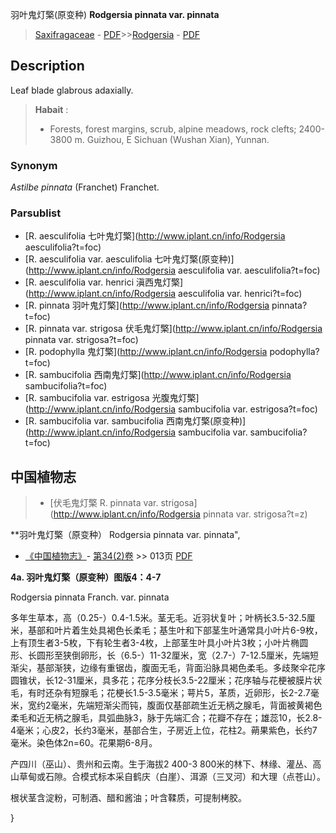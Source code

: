 羽叶鬼灯檠(原变种) **Rodgersia pinnata var. pinnata**

> [Saxifragaceae](http://www.iplant.cn/info/Saxifragaceae?t=foc) - [PDF](http://www.iplant.cn/foc/pdf/Saxifragaceae.pdf)>>[Rodgersia](http://www.iplant.cn/info/Rodgersia?t=foc) - [PDF](http://www.iplant.cn/foc/pdf/Rodgersia.pdf)

## Description

Leaf blade glabrous adaxially.

> **Habait** : 
>* Forests, forest margins, scrub, alpine meadows, rock clefts; 2400-3800 m. Guizhou, E Sichuan (Wushan Xian), Yunnan.

### Synonym
*Astilbe pinnata* (Franchet) Franchet.

### Parsublist

* [R.  aesculifolia  七叶鬼灯檠](http://www.iplant.cn/info/Rodgersia aesculifolia?t=foc)
* [R.  aesculifolia var. aesculifolia  七叶鬼灯檠(原变种)](http://www.iplant.cn/info/Rodgersia aesculifolia var. aesculifolia?t=foc)
* [R.  aesculifolia var. henrici  滇西鬼灯檠](http://www.iplant.cn/info/Rodgersia aesculifolia var. henrici?t=foc)
* [R.  pinnata  羽叶鬼灯檠](http://www.iplant.cn/info/Rodgersia pinnata?t=foc)
* [R.  pinnata var. strigosa  伏毛鬼灯檠](http://www.iplant.cn/info/Rodgersia pinnata var. strigosa?t=foc)
* [R.  podophylla  鬼灯檠](http://www.iplant.cn/info/Rodgersia podophylla?t=foc)
* [R.  sambucifolia  西南鬼灯檠](http://www.iplant.cn/info/Rodgersia sambucifolia?t=foc)
* [R.  sambucifolia var. estrigosa  光腹鬼灯檠](http://www.iplant.cn/info/Rodgersia sambucifolia var. estrigosa?t=foc)
* [R.  sambucifolia var. sambucifolia  西南鬼灯檠(原变种)](http://www.iplant.cn/info/Rodgersia sambucifolia var. sambucifolia?t=foc)

## 中国植物志

> * [伏毛鬼灯檠  R.  pinnata var. strigosa](http://www.iplant.cn/info/Rodgersia pinnata var. strigosa?t=z)

**羽叶鬼灯檠（原变种） Rodgersia pinnata var. pinnata",

* [《中国植物志》](http://www.iplant.cn/frps)- [第34(2)卷](http://www.iplant.cn/frps/vol/34(2)) >> 013页 [PDF](http://www.iplant.cn/frps/pdf/34(2)/013c.PDF)

**4a. 羽叶鬼灯檠（原变种）图版4：4-7**

Rodgersia pinnata Franch. var. pinnata

多年生草本，高（0.25-）0.4-1.5米。茎无毛。近羽状复叶；叶柄长3.5-32.5厘米，基部和叶片着生处具褐色长柔毛；基生叶和下部茎生叶通常具小叶片6-9枚，上有顶生者3-5枚，下有轮生者3-4枚，上部茎生叶具小叶片3枚；小叶片椭圆形、长圆形至狭倒卵形，长（6.5-）11-32厘米，宽（2.7-）7-12.5厘米，先端短渐尖，基部渐狭，边缘有重锯齿，腹面无毛，背面沿脉具褐色柔毛。多歧聚伞花序圆锥状，长12-31厘米，具多花；花序分枝长3.5-22厘米；花序轴与花梗被膜片状毛，有时还杂有短腺毛；花梗长1.5-3.5毫米；萼片5，革质，近卵形，长2-2.7毫米，宽约2毫米，先端短渐尖而钝，腹面仅基部疏生近无柄之腺毛，背面被黄褐色柔毛和近无柄之腺毛，具弧曲脉3，脉于先端汇合；花瓣不存在；雄蕊10，长2.8-4毫米；心皮2，长约3毫米，基部合生，子房近上位，花柱2。蒴果紫色，长约7毫米。染色体2n=60。花果期6-8月。

产四川（巫山）、贵州和云南。生于海拔2 400-3 800米的林下、林缘、灌丛、高山草甸或石隙。合模式标本采自鹤庆（白崖）、洱源（三叉河）和大理（点苍山）。

根状茎含淀粉，可制酒、醋和酱油；叶含鞣质，可提制栲胶。

}